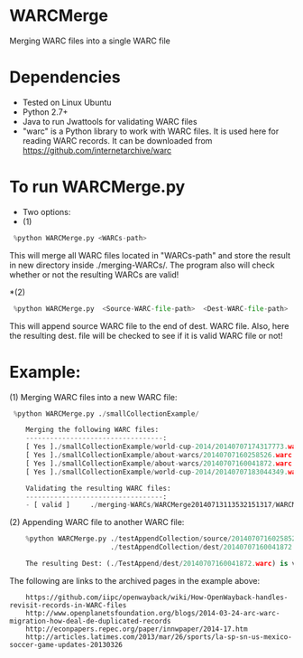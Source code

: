 WARCMerge
=========

Merging WARC files into a single WARC file 


Dependencies
==================
* Tested on Linux Ubuntu 
* Python 2.7+ 
* Java to run Jwattools for validating WARC files
* "warc" is a Python library to work with WARC files. It is used here for reading WARC records.
       It can be downloaded from https://github.com/internetarchive/warc

To run WARCMerge.py
=====================
* Two options:
* (1)
```python
 %python WARCMerge.py <WARCs-path>
```

 This will merge all WARC files located in "WARCs-path" and store the result in new directory inside ./merging-WARCs/. The program also will check whether or not the resulting WARCs are valid!

*(2) 
```python
 %python WARCMerge.py  <Source-WARC-file-path>  <Dest-WARC-file-path>
```

 This will append source WARC file to the end of dest. WARC file. Also, here the resulting dest. file will be checked to see if it is valid WARC file or not!

 
		
Example:
========

(1) Merging WARC files into a new WARC file:
```python
 %python WARCMerge.py ./smallCollectionExample/

	Merging the following WARC files: 
	----------------------------------: 
	[ Yes ]./smallCollectionExample/world-cup-2014/20140707174317773.warc
	[ Yes ]./smallCollectionExample/about-warcs/20140707160258526.warc
	[ Yes ]./smallCollectionExample/about-warcs/20140707160041872.warc
	[ Yes ]./smallCollectionExample/world-cup-2014/20140707183044349.warc

	Validating the resulting WARC files: 
	----------------------------------: 
	- [ valid ]     ./merging-WARCs/WARCMerge20140713113532151317/WARCMerge20140713113532152003.warc
```	
(2) Appending WARC file to another WARC file:
```python
	%python WARCMerge.py ./testAppendCollection/source/20140707160258526.warc 
	                     ./testAppendCollection/dest/20140707160041872.warc

	The resulting Dest: (./TestAppend/dest/20140707160041872.warc) is valid WARC file
```



The following are links to the archived pages in the example above:
```	
	https://github.com/iipc/openwayback/wiki/How-OpenWayback-handles-revisit-records-in-WARC-files
	http://www.openplanetsfoundation.org/blogs/2014-03-24-arc-warc-migration-how-deal-de-duplicated-records
	http://econpapers.repec.org/paper/innwpaper/2014-17.htm
	http://articles.latimes.com/2013/mar/26/sports/la-sp-sn-us-mexico-soccer-game-updates-20130326	
```	
